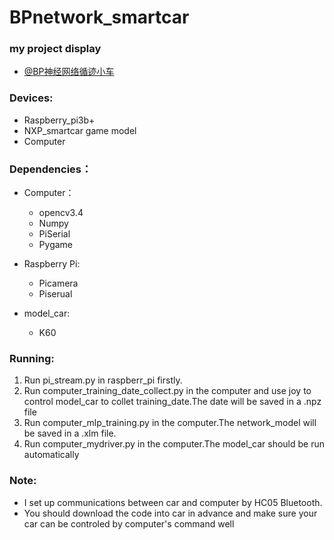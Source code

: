 # BPnetwork_smartcar
### my project display
- [@BP神经网络循迹小车](http://video.tudou.com/v/XMjcwMDE1MTcwMA==.html)
    
### Devices:
* Raspberry_pi3b+ 
* NXP_smartcar game model
* Computer
  
### Dependencies：
* Computer：
  - opencv3.4
  -	Numpy
  -	PiSerial
  -	Pygame
	
* Raspberry Pi:
  -	Picamera
  -	Piserual

* model_car:
  -	K60
		

### Running:
1. Run pi_stream.py in raspberr_pi firstly.
2. Run computer_training_date_collect.py in the computer and use joy to control model_car to collet training_date.The date will be saved in a .npz file
3. Run computer_mlp_training.py in the computer.The network_model will be saved in a .xlm file.
4. Run computer_mydriver.py in the computer.The model_car should be run automatically 


### Note: 
* I set up communications between car and computer by HC05 Bluetooth.
* You should download the code into car in advance and make sure your car can be controled by computer's command well


